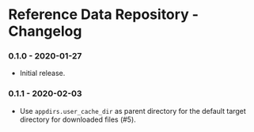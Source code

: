 # Reference Data Repository - Changelog

### 0.1.0 - 2020-01-27

* Initial release.


### 0.1.1 - 2020-02-03

* Use `appdirs.user_cache_dir` as parent directory for the default target directory for downloaded files (\#5).
